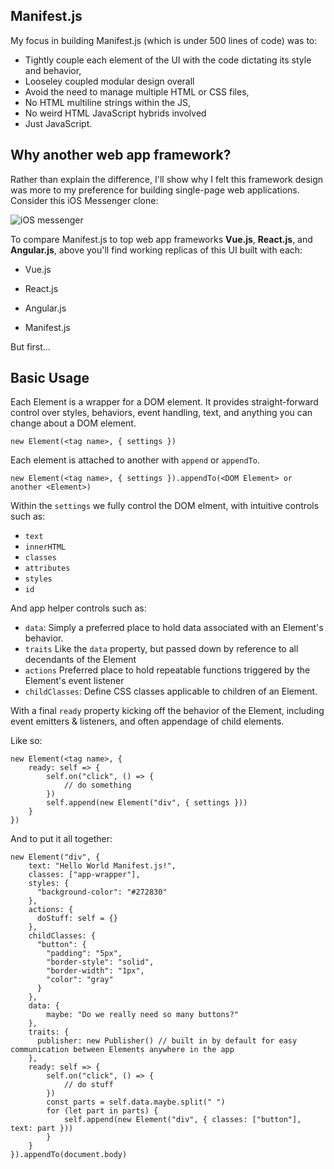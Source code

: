 ## Manifest.js

My focus in building Manifest.js (which is under 500 lines of code) was to:

- Tightly couple each element of the UI with the code dictating its style and behavior,
- Looseley coupled modular design overall
- Avoid the need to manage multiple HTML or CSS files,
- No HTML multiline strings within the JS,
- No weird HTML JavaScript hybrids involved
- Just JavaScript.

## Why another web app framework?

Rather than explain the difference, I'll show why I felt this framework design was more to my preference for building single-page web applications.
Consider this iOS Messenger clone:

![iOS messenger](https://www.iosapptemplates.com/wp-content/uploads/2018/09/chat-iphone-app-template-firebase-swift.png)

To compare Manifest.js to top web app frameworks **Vue.js**, **React.js**, and **Angular.js**, above you'll find working replicas of this UI built with each:

- Vue.js

- React.js

- Angular.js

- Manifest.js

But first...

## Basic Usage

Each Element is a wrapper for a DOM element. It provides straight-forward control over styles, behaviors, event handling, text, and anything you can change about a DOM element.

`new Element(<tag name>, { settings })`

Each element is attached to another with `append` or `appendTo`.

`new Element(<tag name>, { settings }).appendTo(<DOM Element> or another <Element>)`

Within the `settings` we fully control the DOM elment, with intuitive controls such as:

- `text`
- `innerHTML`
- `classes`
- `attributes`
- `styles`
- `id`

And app helper controls such as:

- `data`: Simply a preferred place to hold data associated with an Element's behavior.
- `traits` Like the `data` property, but passed down by reference to all decendants of the Element
- `actions` Preferred place to hold repeatable functions triggered by the Element's event listener
- `childClasses`: Define CSS classes applicable to children of an Element.

With a final `ready` property kicking off the behavior of the Element, including event emitters & listeners, and often appendage of child elements.

Like so:

```
new Element(<tag name>, {
    ready: self => {
        self.on("click", () => {
            // do something
        })
        self.append(new Element("div", { settings }))
    }
})
```

And to put it all together:

```
new Element("div", {
    text: "Hello World Manifest.js!",
    classes: ["app-wrapper"],
    styles: {
      "background-color": "#272830"
    },
    actions: {
      doStuff: self = {}
    },
    childClasses: {
      "button": {
        "padding": "5px",
        "border-style": "solid",
        "border-width": "1px",
        "color": "gray"
      }
    },
    data: {
        maybe: "Do we really need so many buttons?"
    },
    traits: {
      publisher: new Publisher() // built in by default for easy communication between Elements anywhere in the app
    },
    ready: self => {
        self.on("click", () => {
            // do stuff
        })
        const parts = self.data.maybe.split(" ")
        for (let part in parts) {
            self.append(new Element("div", { classes: ["button"], text: part }))
        }
    }
}).appendTo(document.body)
```
